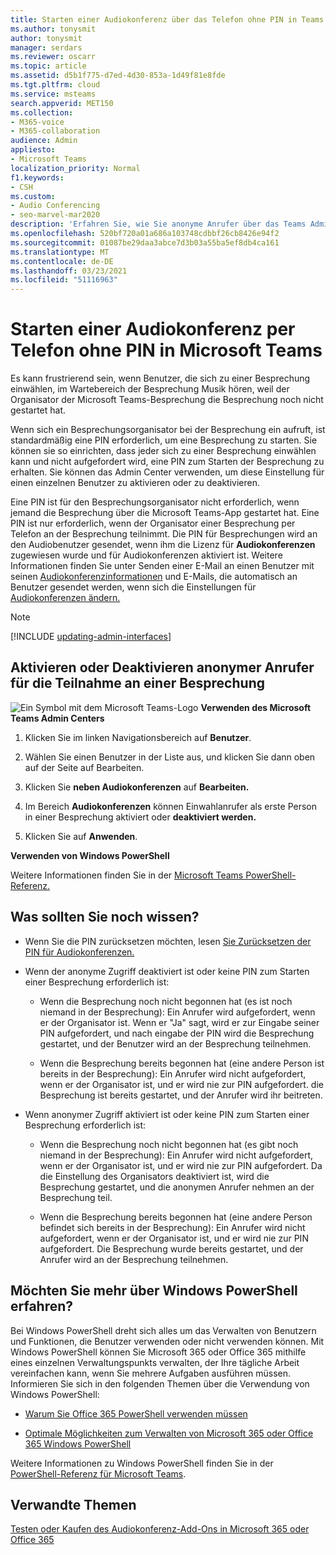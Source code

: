 ```yaml
---
title: Starten einer Audiokonferenz über das Telefon ohne PIN in Teams
ms.author: tonysmit
author: tonysmit
manager: serdars
ms.reviewer: oscarr
ms.topic: article
ms.assetid: d5b1f775-d7ed-4d30-853a-1d49f81e8fde
ms.tgt.pltfrm: cloud
ms.service: msteams
search.appverid: MET150
ms.collection:
- M365-voice
- M365-collaboration
audience: Admin
appliesto:
- Microsoft Teams
localization_priority: Normal
f1.keywords:
- CSH
ms.custom:
- Audio Conferencing
- seo-marvel-mar2020
description: 'Erfahren Sie, wie Sie anonyme Anrufer über das Teams Admin Center an einer Besprechung aktivieren oder deaktivieren können. '
ms.openlocfilehash: 520bf720a01a686a103748cdbbf26cb8426e94f2
ms.sourcegitcommit: 01087be29daa3abce7d3b03a55ba5ef8db4ca161
ms.translationtype: MT
ms.contentlocale: de-DE
ms.lasthandoff: 03/23/2021
ms.locfileid: "51116963"
---
```

# <a name="start-an-audio-conference-over-the-phone-without-a-pin-in-microsoft-teams"></a>Starten einer Audiokonferenz per Telefon ohne PIN in Microsoft Teams

Es kann frustrierend sein, wenn Benutzer, die sich zu einer Besprechung einwählen, im Wartebereich der Besprechung Musik hören, weil der Organisator der Microsoft Teams-Besprechung die Besprechung noch nicht gestartet hat. 
  
Wenn sich ein Besprechungsorganisator bei der Besprechung ein aufruft, ist standardmäßig eine PIN erforderlich, um eine Besprechung zu starten. Sie können sie so einrichten, dass jeder sich zu einer Besprechung einwählen kann und nicht aufgefordert wird, eine PIN zum Starten der Besprechung zu erhalten. Sie können das Admin Center verwenden, um diese Einstellung für einen einzelnen Benutzer zu aktivieren oder zu deaktivieren.
  
Eine PIN ist für den Besprechungsorganisator nicht erforderlich, wenn jemand die Besprechung über die Microsoft Teams-App gestartet hat. Eine PIN ist nur erforderlich, wenn der Organisator einer Besprechung per Telefon an der Besprechung teilnimmt. Die PIN für Besprechungen wird an den Audiobenutzer gesendet, wenn ihm die Lizenz für **Audiokonferenzen** zugewiesen wurde und für Audiokonferenzen aktiviert ist. Weitere Informationen finden Sie unter Senden einer E-Mail an einen Benutzer mit seinen [Audiokonferenzinformationen](send-an-email-to-a-user-with-their-dial-in-information-in-teams.md) und E-Mails, die automatisch an Benutzer gesendet werden, wenn sich die Einstellungen für [Audiokonferenzen ändern.](emails-sent-to-users-when-their-settings-change-in-teams.md)

> [!NOTE]
> [!INCLUDE [updating-admin-interfaces](includes/updating-admin-interfaces.md)]
  
## <a name="enable-or-disable-anonymous-callers-from-joining-a-meeting"></a>Aktivieren oder Deaktivieren anonymer Anrufer für die Teilnahme an einer Besprechung

![Ein Symbol mit dem Microsoft Teams-Logo](media/teams-logo-30x30.png) **Verwenden des Microsoft Teams Admin Centers**

1. Klicken Sie im linken Navigationsbereich auf **Benutzer**. 

2. Wählen Sie einen Benutzer in der  Liste aus, und klicken Sie dann oben auf der Seite auf Bearbeiten. 

3. Klicken Sie **neben Audiokonferenzen** auf **Bearbeiten.**

4. Im Bereich **Audiokonferenzen** können Einwahlanrufer als erste Person in einer Besprechung aktiviert oder **deaktiviert werden.**
    
4. Klicken Sie auf **Anwenden**. 

**Verwenden von Windows PowerShell**
  
Weitere Informationen finden Sie in der [Microsoft Teams PowerShell-Referenz.](/powershell/module/teams/?view=teams-ps)

## <a name="what-else-should-you-know"></a>Was sollten Sie noch wissen?

- Wenn Sie die PIN zurücksetzen möchten, lesen [Sie Zurücksetzen der PIN für Audiokonferenzen.](reset-the-audio-conferencing-pin-in-teams.md)
    
- Wenn der anonyme Zugriff deaktiviert ist oder keine PIN zum Starten einer Besprechung erforderlich ist:
    
  - Wenn die Besprechung noch nicht begonnen hat (es ist noch niemand in der Besprechung): Ein Anrufer wird aufgefordert, wenn er der Organisator ist. Wenn er "Ja" sagt, wird er zur Eingabe seiner PIN aufgefordert, und nach eingabe der PIN wird die Besprechung gestartet, und der Benutzer wird an der Besprechung teilnehmen.
    
  - Wenn die Besprechung bereits begonnen hat (eine andere Person ist bereits in der Besprechung): Ein Anrufer wird nicht aufgefordert, wenn er der Organisator ist, und er wird nie zur PIN aufgefordert. die Besprechung ist bereits gestartet, und der Anrufer wird ihr beitreten.
    
- Wenn anonymer Zugriff aktiviert ist oder keine PIN zum Starten einer Besprechung erforderlich ist:
    
  - Wenn die Besprechung noch nicht begonnen hat (es gibt noch niemand in der Besprechung): Ein Anrufer wird nicht aufgefordert, wenn er der Organisator ist, und er wird nie zur PIN aufgefordert. Da die Einstellung des Organisators deaktiviert ist, wird die Besprechung gestartet, und die anonymen Anrufer nehmen an der Besprechung teil.
    
  - Wenn die Besprechung bereits begonnen hat (eine andere Person befindet sich bereits in der Besprechung): Ein Anrufer wird nicht aufgefordert, wenn er der Organisator ist, und er wird nie zur PIN aufgefordert. Die Besprechung wurde bereits gestartet, und der Anrufer wird an der Besprechung teilnehmen.
    
## <a name="want-to-know-more-about-windows-powershell"></a>Möchten Sie mehr über Windows PowerShell erfahren?

Bei Windows PowerShell dreht sich alles um das Verwalten von Benutzern und Funktionen, die Benutzer verwenden oder nicht verwenden können. Mit Windows PowerShell können Sie Microsoft 365 oder Office 365 mithilfe eines einzelnen Verwaltungspunkts verwalten, der Ihre tägliche Arbeit vereinfachen kann, wenn Sie mehrere Aufgaben ausführen müssen. Informieren Sie sich in den folgenden Themen über die Verwendung von Windows PowerShell:
    
  - [Warum Sie Office 365 PowerShell verwenden müssen](/microsoft-365/enterprise/why-you-need-to-use-microsoft-365-powershell)
    
  - [Optimale Möglichkeiten zum Verwalten von Microsoft 365 oder Office 365 Windows PowerShell](/previous-versions//dn568025(v=technet.10))
    
Weitere Informationen zu Windows PowerShell finden Sie in der [PowerShell-Referenz für Microsoft Teams](/powershell/module/teams/?view=teams-ps).
  
## <a name="related-topics"></a>Verwandte Themen

[Testen oder Kaufen des Audiokonferenz-Add-Ons in Microsoft 365 oder Office 365](/SkypeForBusiness/audio-conferencing-in-office-365/try-or-purchase-audio-conferencing-in-office-365)